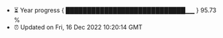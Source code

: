 - ⏳ Year progress { ████████████████████████████▁▁ } 95.73 %
- ⏰ Updated on Fri, 16 Dec 2022 10:20:14 GMT

